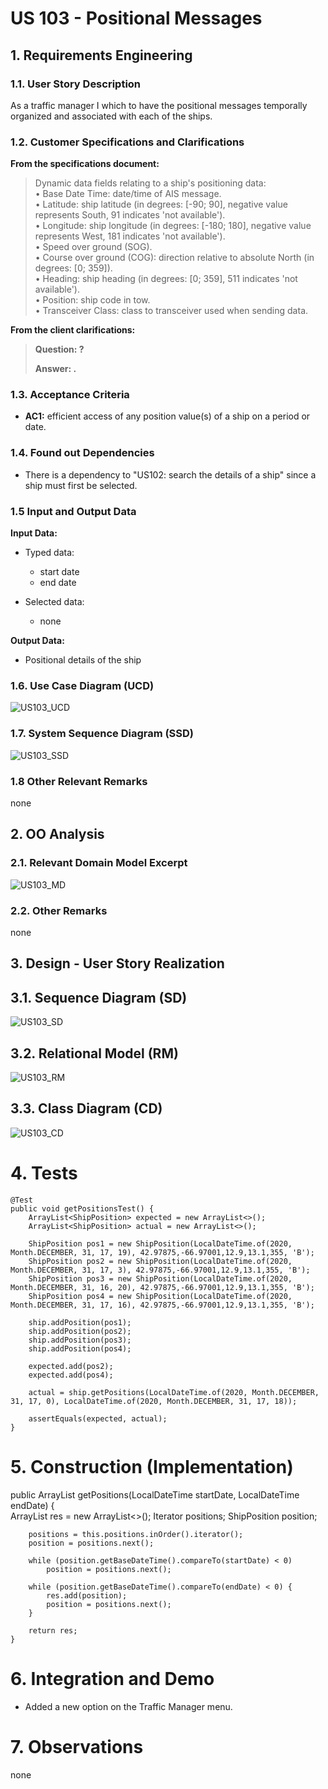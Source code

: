 # US 103 - Positional Messages

## 1. Requirements Engineering


### 1.1. User Story Description


As a traffic manager I which to have the positional messages temporally organized and associated with each of the ships.


### 1.2. Customer Specifications and Clarifications 


**From the specifications document:**

>	Dynamic data fields relating to a ship's positioning data:  
    • Base Date Time: date/time of AIS message.  
    • Latitude: ship latitude (in degrees: [-90; 90], negative value represents South, 91 indicates
    'not available').  
    • Longitude: ship longitude (in degrees: [-180; 180], negative value represents West, 181
    indicates 'not available').  
    • Speed over ground (SOG).  
    • Course over ground (COG): direction relative to absolute North (in degrees: [0; 359]).  
    • Heading: ship heading (in degrees: [0; 359], 511 indicates 'not available').  
    • Position: ship code in tow.  
    • Transceiver Class: class to transceiver used when sending data.  

**From the client clarifications:**

> **Question: ?** 
>  
> **Answer: .** 

### 1.3. Acceptance Criteria


* **AC1:** efficient access of any position value(s) of a ship on a period or date.


### 1.4. Found out Dependencies


* There is a dependency to "US102: search the details of a ship" since a ship must first be selected.


### 1.5 Input and Output Data


**Input Data:**

* Typed data:
	* start date
	* end date

* Selected data:
    * none

**Output Data:**

* Positional details of the ship

### 1.6. Use Case Diagram (UCD)

![US103_UCD](US103_UCD.svg)

### 1.7. System Sequence Diagram (SSD)

![US103_SSD](US103_SSD.svg)

### 1.8 Other Relevant Remarks

none

## 2. OO Analysis

### 2.1. Relevant Domain Model Excerpt 

![US103_MD](US103_MD.svg)

### 2.2. Other Remarks

none


## 3. Design - User Story Realization 

## 3.1. Sequence Diagram (SD)

![US103_SD](US103_SD.svg)

## 3.2. Relational Model (RM)

![US103_RM](US103_RM.svg)

## 3.3. Class Diagram (CD)

![US103_CD](US103_CD.svg)

# 4. Tests 

    @Test
    public void getPositionsTest() {
        ArrayList<ShipPosition> expected = new ArrayList<>();
        ArrayList<ShipPosition> actual = new ArrayList<>();

        ShipPosition pos1 = new ShipPosition(LocalDateTime.of(2020, Month.DECEMBER, 31, 17, 19), 42.97875,-66.97001,12.9,13.1,355, 'B');
        ShipPosition pos2 = new ShipPosition(LocalDateTime.of(2020, Month.DECEMBER, 31, 17, 3), 42.97875,-66.97001,12.9,13.1,355, 'B');
        ShipPosition pos3 = new ShipPosition(LocalDateTime.of(2020, Month.DECEMBER, 31, 16, 20), 42.97875,-66.97001,12.9,13.1,355, 'B');
        ShipPosition pos4 = new ShipPosition(LocalDateTime.of(2020, Month.DECEMBER, 31, 17, 16), 42.97875,-66.97001,12.9,13.1,355, 'B');

        ship.addPosition(pos1);
        ship.addPosition(pos2);
        ship.addPosition(pos3);
        ship.addPosition(pos4);

        expected.add(pos2);
        expected.add(pos4);

        actual = ship.getPositions(LocalDateTime.of(2020, Month.DECEMBER, 31, 17, 0), LocalDateTime.of(2020, Month.DECEMBER, 31, 17, 18));

        assertEquals(expected, actual);
    }

# 5. Construction (Implementation)

public ArrayList<ShipPosition> getPositions(LocalDateTime startDate, LocalDateTime endDate) {  
        ArrayList<ShipPosition> res = new ArrayList<>();
        Iterator<ShipPosition> positions;
        ShipPosition position;

        positions = this.positions.inOrder().iterator();
        position = positions.next();

        while (position.getBaseDateTime().compareTo(startDate) < 0)
            position = positions.next();

        while (position.getBaseDateTime().compareTo(endDate) < 0) {
            res.add(position);
            position = positions.next();
        }

        return res;
    }

# 6. Integration and Demo 

* Added a new option on the Traffic Manager menu.

# 7. Observations

none